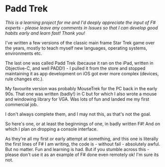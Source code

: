 # Padd Trek

_This is a learning project for me and I'd deeply appreciate the input of F# experts - please leave any comments in Issues so that I can develop good habits early and learn fast! Thank you!_

I've written a few versions of the classic main frame Star Trek game over the years, mostly to teach myself new languages, operating systems, environments etc.

The last one was called Padd Trek (because it ran on the iPad, written in Objective-C, and well PADD!) - I pulled it from the store and stopped maintaining it as app development on iOS got ever more complex (devices, rule changes etc.).

My favourite version was probably MouseTrek for the PC back in the early 90s. That one was written (badly!) in C but for which I also wrote a mouse and windowing library for VGA. Was lots of fun and landed me my first commercial job.

I don't always complete them, and I may not this, as that's not the goal.

So here's one, or at least the beginnings of one, in badly written F#! And on which I plan on dropping a console interface.

As they're all my first or early attempt at something, and this one is literally the first lines of F# I am writing, the code is - without fail - absolutely awful. But no matter. Fun and learning is had. But if you stumble across this - please don't use it as an example of F# done even remotely ok! I'm sure its not.
